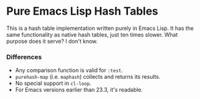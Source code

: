 # Pure Emacs Lisp Hash Tables

This is a hash table implementation written purely in Emacs Lisp. It
has the same functionality as native hash tables, just ten times
slower. What purpose does it serve? I don't know.

### Differences

 * Any comparison function is valid for `:test`.
 * `purehash-map` (i.e. `maphash`) collects and returns its results.
 * No special support in `cl-loop`.
 * For Emacs versions earlier than 23.3, it's readable.
